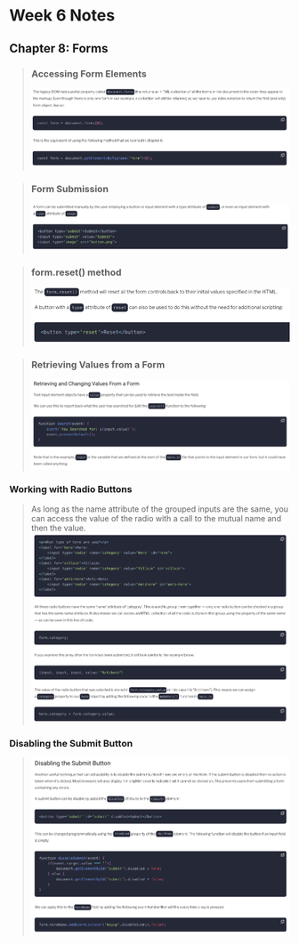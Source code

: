 # Week 6 Notes

## Chapter 8: Forms

>### Accessing Form Elements
>![Form Values with Index](/Week%206/images/Screen%20Shot%202022-05-28%20at%202.55.33%20PM.png)

>### Form Submission
>![Manual Form Submission](/Week%206/images/Screen%20Shot%202022-05-28%20at%202.57.17%20PM.png)

>### form.reset() method
>![Reset Form Values](/Week%206/images/Screen%20Shot%202022-05-28%20at%202.58.43%20PM.png)

>### Retrieving Values from a Form
>![Form Values](/Week%206/images/Screen%20Shot%202022-05-28%20at%203.02.10%20PM.png)

### Working with Radio Buttons
>As long as the name attribute of the grouped inputs are the same, you can access the value of the radio with a call to the mutual name and then the value.
>![Working with Radio Buttons](/Week%206/images/Screen%20Shot%202022-05-28%20at%203.05.59%20PM.png)

### Disabling the Submit Button
>![Disabling the Submit Button](/Week%206/images/Screen%20Shot%202022-05-28%20at%203.11.04%20PM.png)